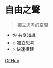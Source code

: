 # 自由之聲
> 獨立思考的空間

- 🌎 共享知識
- 🔥 獨立思考
- ⚡ 快速構建

[GitHub](https://github.com/gitflee/gitflee.github.io)
